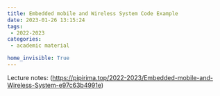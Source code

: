 ```yaml
---
title: Embedded mobile and Wireless System Code Example
date: 2023-01-26 13:15:24
tags:
 - 2022-2023
categories: 
 - academic material

home_invisible: True
---
```


Lecture notes: (https://pipirima.top/2022-2023/Embedded-mobile-and-Wireless-System-e97c63b4991e)